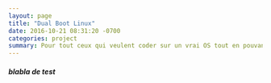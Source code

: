 ```yaml
---
layout: page
title: "Dual Boot Linux"
date: 2016-10-21 08:31:20 -0700
categories: project
summary: Pour tout ceux qui veulent coder sur un vrai OS tout en pouvant continuer à jouer, voici un petit tuto pour un dual boot Linux
---
```

##### blabla de test
